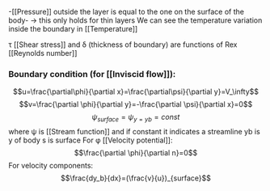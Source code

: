 -[[Pressure]] outside the layer is equal to the one on the surface of the body-
-> this only holds for thin layers
We can see the temperature variation inside the boundary in [[Temperature]]

τ [[Shear stress]] and δ (thickness of boundary) are functions of Rex [[Reynolds number]]


### Boundary condition (for [[Inviscid flow]]):
$$u=\frac{\partial\phi}{\partial x}=\frac{\partial\psi}{\partial y}=V_\infty$$
$$v=\frac{\partial \phi}{\partial y}=-\frac{\partial \psi}{\partial x}=0$$
$$\psi_{surface}=\psi_{y=yb}=const$$
where ψ is [[Stream function]] and if constant it indicates a streamline
yb is y of body
s is surface
For φ [[Velocity potential]]:
$$\frac{\partial \phi}{\partial n}=0$$
For velocity components:
$$\frac{dy_b}{dx}=(\frac{v}{u})_{surface}$$